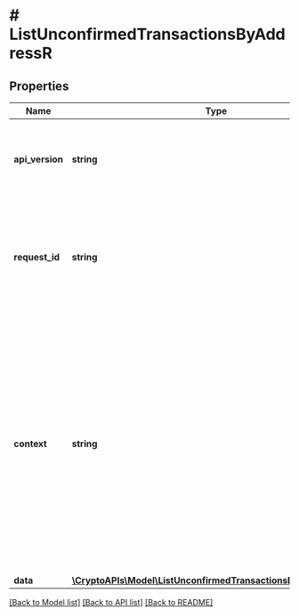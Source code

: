 # # ListUnconfirmedTransactionsByAddressR

## Properties

Name | Type | Description | Notes
------------ | ------------- | ------------- | -------------
**api_version** | **string** | Specifies the version of the API that incorporates this endpoint. |
**request_id** | **string** | Defines the ID of the request. The &#x60;requestId&#x60; is generated by Crypto APIs and it&#39;s unique for every request. |
**context** | **string** | In batch situations the user can use the context to correlate responses with requests. This property is present regardless of whether the response was successful or returned as an error. &#x60;context&#x60; is specified by the user. | [optional]
**data** | [**\CryptoAPIs\Model\ListUnconfirmedTransactionsByAddressRData**](ListUnconfirmedTransactionsByAddressRData.md) |  |

[[Back to Model list]](../../README.md#models) [[Back to API list]](../../README.md#endpoints) [[Back to README]](../../README.md)
